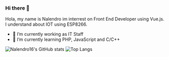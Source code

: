 ### Hi there 👋 ###

Hola, my name is Nalendro im interrest on Front End Developer using Vue.js. I understand about IOT using ESP8266.

  * 🔭 I’m currently working as IT Staff
  * 🌱 I’m currently learning PHP, JavaScript and C/C++
<!--
**nalendro16/nalendro16** is a ✨ _special_ ✨ repository because its `README.md` (this file) appears on your GitHub profile.

Here are some ideas to get you started:

- 👯 I’m looking to collaborate on ...
- 🤔 I’m looking for help with ...
- 💬 Ask me about ...
- 📫 How to reach me: ...
- 😄 Pronouns: ...
- ⚡ Fun fact: ...
-->
![Nalendro16's GitHub stats](https://github-readme-stats.vercel.app/api?username=nalendro16&show_icons=true&theme=merko)
![Top Langs](https://github-readme-stats.vercel.app/api/top-langs/?username=nalendro16&theme=tokyonight)
